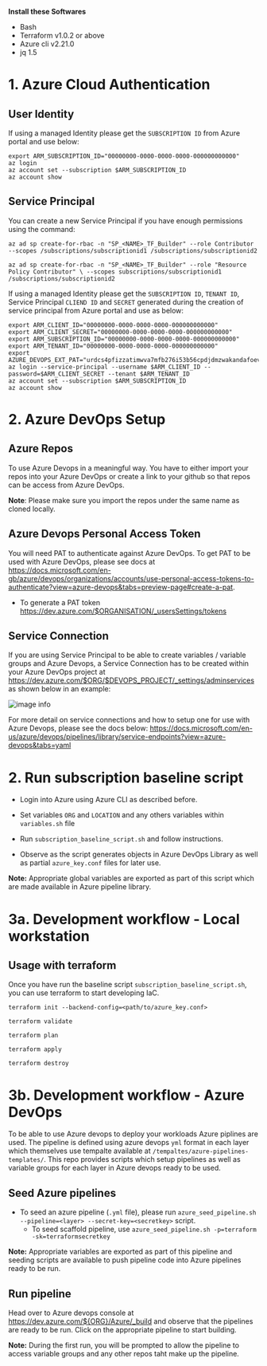 
**Install these Softwares**

 - Bash
 - Terraform v1.0.2 or above
 - Azure cli v2.21.0
 - jq 1.5
 

# 1. Azure Cloud Authentication ##

## User Identity ###
If using a managed Identity please get the `SUBSCRIPTION ID` from Azure portal and use below:

    export ARM_SUBSCRIPTION_ID="00000000-0000-0000-0000-000000000000"
    az login
    az account set --subscription $ARM_SUBSCRIPTION_ID
    az account show

## Service Principal ###
You can create a new Service Principal if you have enough permissions using the command:

```
az ad sp create-for-rbac -n "SP_<NAME>_TF_Builder" --role Contributor
--scopes /subscriptions/subscriptionid1 /subscriptions/subscriptionid2
```

```
az ad sp create-for-rbac -n "SP_<NAME>_TF_Builder" --role "Resource Policy Contributor" \ --scopes subscriptions/subscriptionid1 /subscriptions/subscriptionid2
```

If using a managed Identity please get the `SUBSCRIPTION ID`, `TENANT ID`, Service Principal `CLIEND ID` and `SECRET` generated during the creation of service principal from Azure portal and use as below:

    export ARM_CLIENT_ID="00000000-0000-0000-0000-000000000000"
    export ARM_CLIENT_SECRET="00000000-0000-0000-0000-000000000000"
    export ARM_SUBSCRIPTION_ID="00000000-0000-0000-0000-000000000000"
    export ARM_TENANT_ID="00000000-0000-0000-0000-000000000000"
    export AZURE_DEVOPS_EXT_PAT="urdcs4pfizzatimwva7mfb276i53b56cpdjdmzwakandafoeva"
    az login --service-principal --username $ARM_CLIENT_ID --password=$ARM_CLIENT_SECRET --tenant $ARM_TENANT_ID
    az account set --subscription $ARM_SUBSCRIPTION_ID
    az account show

# 2. Azure DevOps Setup ##

## Azure Repos ###

To use Azure Devops in a meaningful way. You have to either import your repos into your Azure DevOps or create a link to your github so that repos can be access from Azure DevOps.

**Note**: Please make sure you import the repos under the same name as cloned locally.

## Azure Devops Personal Access Token ###

You will need PAT to authenticate against Azure DevOps. To get PAT to be used with Azure DevOps, please see docs at https://docs.microsoft.com/en-gb/azure/devops/organizations/accounts/use-personal-access-tokens-to-authenticate?view=azure-devops&tabs=preview-page#create-a-pat. 

- To generate a PAT token https://dev.azure.com/$ORGANISATION/_usersSettings/tokens

## Service Connection ###
If you are using Service Principal to be able to create variables / variable groups and Azure Devops, a Service Connection has to be created within your Azure DevOps project at https://dev.azure.com/$ORG/$DEVOPS_PROJECT/_settings/adminservices as shown below in an example:

![image info](./Service_Connection.PNG)

For more detail on service connections and how to setup one for use with Azure Devops, please see the docs below:
https://docs.microsoft.com/en-us/azure/devops/pipelines/library/service-endpoints?view=azure-devops&tabs=yaml

# 2. Run subscription baseline script

 - Login into Azure using Azure CLI as described before.

 - Set variables `ORG` and `LOCATION` and any others variables within `variables.sh` file

 - Run `subscription_baseline_script.sh` and follow instructions.

 - Observe as the script generates objects in Azure DevOps Library as well as partial `azure_key.conf` files for later use.
 
**Note:** Appropriate global variables are exported as part of this script which are made available in Azure pipeline library.

# 3a. Development workflow - Local workstation

## Usage with terraform

Once you have run the baseline script `subscription_baseline_script.sh`, you can use terraform to start developing IaC.

`terraform init --backend-config=<path/to/azure_key.conf>`

`terraform validate`

`terraform plan`

`terraform apply`

`terraform destroy`


# 3b. Development workflow - Azure DevOps 

To be able to use Azure devops to deploy your workloads Azure piplines are used. The pipeline is defined using azure devops `yml` format in each layer which themselves use tempalte available at `/tempaltes/azure-pipelines-templates/`. This repo provides scripts which setup pipelines as well as variable groups for each layer in Azure devops ready to be used.

## Seed Azure pipelines ##

- To seed an azure pipeline (`.yml` file), please run `azure_seed_pipeline.sh --pipeline=<layer> --secret-key=<secretkey>` script.
  - To seed scaffold pipeline, use `azure_seed_pipeline.sh -p=terraform -sk=terraformsecretkey`
  
**Note:** Appropriate variables are exported as part of this pipeline and seeding scripts are available to push pipeline code into Azure pipelines ready to be run.

## Run pipeline ##

Head over to Azure devops console at https://dev.azure.com/${ORG}/Azure/_build and observe that the pipelines are ready to be run. Click on the appropriate pipeline to start building.

**Note:** During the first run, you will be prompted to allow the pipeline to access variable groups and any other repos taht make up the pipeline.

